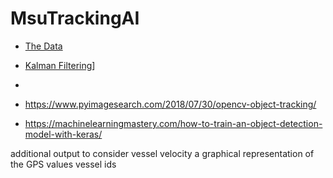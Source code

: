 # MsuTrackingAI
* [The Data](https://drive.google.com/drive/folders/1Eq7afvav49OmWo5iNSKL7fEJk-TGNp0V?usp=sharing)
* [Kalman Filtering](https://stackoverflow.com/questions/43377626/how-to-use-kalman-filter-in-python-for-location-data)]
* []()

* https://www.pyimagesearch.com/2018/07/30/opencv-object-tracking/

* https://machinelearningmastery.com/how-to-train-an-object-detection-model-with-keras/

 additional output to consider vessel velocity 
 a graphical representation of the GPS values
 vessel ids